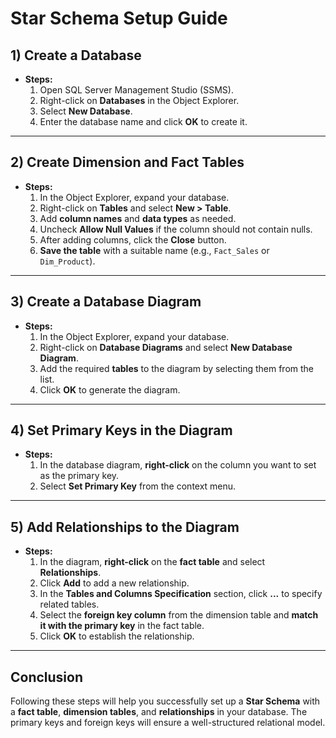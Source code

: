 # Star Schema Setup Guide

## 1) Create a Database
- **Steps:**
  1. Open SQL Server Management Studio (SSMS).
  2. Right-click on **Databases** in the Object Explorer.
  3. Select **New Database**.
  4. Enter the database name and click **OK** to create it.

---

## 2) Create Dimension and Fact Tables
- **Steps:**
  1. In the Object Explorer, expand your database.
  2. Right-click on **Tables** and select **New > Table**.
  3. Add **column names** and **data types** as needed.
  4. Uncheck **Allow Null Values** if the column should not contain nulls.
  5. After adding columns, click the **Close** button.
  6. **Save the table** with a suitable name (e.g., `Fact_Sales` or `Dim_Product`).

---

## 3) Create a Database Diagram
- **Steps:**
  1. In the Object Explorer, expand your database.
  2. Right-click on **Database Diagrams** and select **New Database Diagram**.
  3. Add the required **tables** to the diagram by selecting them from the list.
  4. Click **OK** to generate the diagram.

---

## 4) Set Primary Keys in the Diagram
- **Steps:**
  1. In the database diagram, **right-click** on the column you want to set as the primary key.
  2. Select **Set Primary Key** from the context menu.

---

## 5) Add Relationships to the Diagram
- **Steps:**
  1. In the diagram, **right-click** on the **fact table** and select **Relationships**.
  2. Click **Add** to add a new relationship.
  3. In the **Tables and Columns Specification** section, click **...** to specify related tables.
  4. Select the **foreign key column** from the dimension table and **match it with the primary key** in the fact table.
  5. Click **OK** to establish the relationship.

---

## Conclusion
Following these steps will help you successfully set up a **Star Schema** with a **fact table**, **dimension tables**, and **relationships** in your database. The primary keys and foreign keys will ensure a well-structured relational model.
